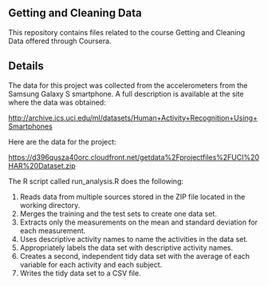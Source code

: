 ## Getting and Cleaning Data 

This repository contains files related to the course Getting and Cleaning Data offered through Coursera.

## Details

The data for this project was collected from the accelerometers from the Samsung Galaxy S smartphone. A full description is available at the site where the data was obtained: 

<http://archive.ics.uci.edu/ml/datasets/Human+Activity+Recognition+Using+Smartphones>

Here are the data for the project: 

<https://d396qusza40orc.cloudfront.net/getdata%2Fprojectfiles%2FUCI%20HAR%20Dataset.zip>

The R script called run_analysis.R does the following: 

1. Reads data from multiple sources stored in the ZIP file located in the working directory.
2. Merges the training and the test sets to create one data set.
3. Extracts only the measurements on the mean and standard deviation for each measurement. 
4. Uses descriptive activity names to name the activities in the data set.
5. Appropriately labels the data set with descriptive activity names. 
6. Creates a second, independent tidy data set with the average of each variable for each activity and each subject. 
7. Writes the tidy data set to a CSV file.


